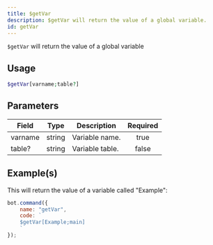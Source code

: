 ```yaml
---
title: $getVar
description: $getVar will return the value of a global variable.
id: getVar
---
```


`$getVar` will return the value of a global variable

## Usage

```php
$getVar[varname;table?]
```

## Parameters

| Field   | Type   | Description     | Required |
| ------- | ------ | --------------- | :------: |
| varname | string | Variable name.  |  true    |
| table?  | string | Variable table. |  false   |

## Example(s)

This will return the value of a variable called "Example":

```javascript
bot.command({
    name: "getVar",
    code: `
    $getVar[Example;main]
    `
});
```